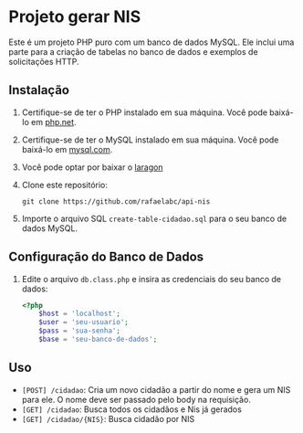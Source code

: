 # Projeto gerar NIS

Este é um projeto PHP puro com um banco de dados MySQL. Ele inclui uma parte para a criação de tabelas no banco de dados e exemplos de solicitações HTTP.

## Instalação

1. Certifique-se de ter o PHP instalado em sua máquina. Você pode baixá-lo em [php.net](https://www.php.net/downloads).
2. Certifique-se de ter o MySQL instalado em sua máquina. Você pode baixá-lo em [mysql.com](https://www.mysql.com/downloads/).
3. Você pode optar por baixar o [laragon](https://laragon.org/download/index.html)
4. Clone este repositório:

    ```
    git clone https://github.com/rafaelabc/api-nis
    ```

5. Importe o arquivo SQL `create-table-cidadao.sql` para o seu banco de dados MySQL.

## Configuração do Banco de Dados

1. Edite o arquivo `db.class.php` e insira as credenciais do seu banco de dados:

    ```php
    <?php
        $host = 'localhost';
        $user = 'seu-usuario';
        $pass = 'sua-senha';
        $base = 'seu-banco-de-dados';

    ```

## Uso


- `[POST] /cidadao`: Cria um novo cidadão a partir do nome e gera um NIS para ele. O nome deve ser passado pelo body na requisição.
- `[GET] /cidadao`: Busca todos os cidadãos e Nis já gerados
- `[GET] /cidadao/{NIS}`: Busca cidadão por NIS


